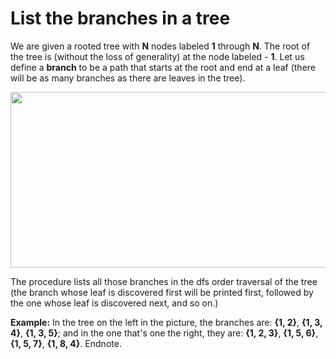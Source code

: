 # List the branches in a tree

We are given a rooted tree with **N** nodes labeled **1** through **N**. The root of the tree is (without the loss of generality) at the node labeled - **1**. Let us define a **branch** to be a path that starts at the root and end at a leaf (there will be as many branches as there are leaves in the tree).

<p align="center">
  <img width="811" height="281" src="https://encrypted-tbn0.gstatic.com/images?q=tbn%3AANd9GcQa4ZrcxWlz3aKaoSIMV0a0dGcUYyd0yjmmzy1Fn6gwOg4EZsZq&usqp=CAU">
</p>

The procedure lists all those branches in the dfs order traversal of the tree (the branch whose leaf is discovered first will be printed first,
followed by the one whose leaf is discovered next, and so on.)

**Example:** In the tree on the left in the picture, the branches are: **{1, 2}**, **{1, 3, 4}**, **{1, 3, 5}**; and in the one that's one the right,
they are: **{1, 2, 3}**, **{1, 5, 6}**, **{1, 5, 7}**, **{1, 8, 4}**. Endnote.
